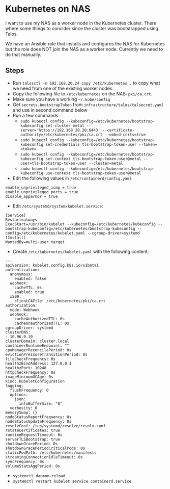 # Kubernetes on NAS

I want to use my NAS as a worker node in the Kubernetes cluster. There where some things to concider since the cluster was bootstrapped using Talos.

We have an Ansible role that installs and configures the NAS for Kubernetes but the role does NOT join the NAS as a worker node. Currently we need to do that manually.

## Steps
- Run `talosctl -n 192.168.20.24 copy /etc/kubernetes .`  to copy what we need from one of the existing worker nodes.
- Copy the following file to `/etc/kubernetes` on the NAS: `pki/ca.crt`.
- Make sure you have a working `~/.kube/config`
- Get `secrets.bootstrapToken` from `infrastructure/talos/talsecret.yaml` and use in second command below
- Run a few commands:
  - `sudo kubectl config --kubeconfig=/etc/kubernetes/bootstrap-kubeconfig set-cluster metal --server='https://192.168.20.20:6443' --certificate-authority=/etc/kubernetes/pki/ca.crt --embed-certs=true`
  - `sudo kubectl config --kubeconfig=/etc/kubernetes/bootstrap-kubeconfig set-credentials tls-bootstrap-token-user --token=<token>`
  - `sudo kubectl config --kubeconfig=/etc/kubernetes/bootstrap-kubeconfig set-context tls-bootstrap-token-user@metal --user=tls-bootstrap-token-user --cluster=metal`
  - `sudo kubectl config --kubeconfig=/etc/kubernetes/bootstrap-kubeconfig use-context tls-bootstrap-token-user@metal`
- Edit the following values in `/etc/containerd/config.yaml`

```
enable_unprivileged_icmp = true
enable_unprivileged_ports = true
disable_apparmor = true
```

- Edit `/etc/systemd/system/kubelet.service`:

```
[Service]
Restart=always
ExecStart=/usr/bin/kubelet --kubeconfig=/etc/kubernetes/kubeconfig --bootstrap-kubeconfig=/etc/kubernetes/bootstrap-kubeconfig --config=/etc/kubernetes/kubelet.yaml --cgroup-driver=systemd
[Install]
WantedBy=multi-user.target
```

- Create `/etc/kubernetes/kubelet.yaml` with the following content:

```
---
apiVersion: kubelet.config.k8s.io/v1beta1
authentication:
  anonymous:
    enabled: false
  webhook:
    cacheTTL: 0s
    enabled: true
  x509:
    clientCAFile: /etc/kubernetes/pki/ca.crt
authorization:
  mode: Webhook
  webhook:
    cacheAuthorizedTTL: 0s
    cacheUnauthorizedTTL: 0s
cgroupDriver: systemd
clusterDNS:
- 10.96.0.10
clusterDomain: cluster.local
containerRuntimeEndpoint: ""
cpuManagerReconcilePeriod: 0s
evictionPressureTransitionPeriod: 0s
fileCheckFrequency: 0s
healthzBindAddress: 127.0.0.1
healthzPort: 10248
httpCheckFrequency: 0s
imageMinimumGCAge: 0s
kind: KubeletConfiguration
logging:
  flushFrequency: 0
  options:
    json:
      infoBufferSize: "0"
  verbosity: 0
memorySwap: {}
nodeStatusReportFrequency: 0s
nodeStatusUpdateFrequency: 0s
resolvConf: /run/systemd/resolve/resolv.conf
rotateCertificates: true
runtimeRequestTimeout: 0s
serverTLSBootstrap: true
shutdownGracePeriod: 0s
shutdownGracePeriodCriticalPods: 0s
staticPodPath: /etc/kubernetes/manifests
streamingConnectionIdleTimeout: 0s
syncFrequency: 0s
volumeStatsAggPeriod: 0s
```

- `systemctl daemon-reload`
- `systemctl restart kubelet.service containerd.service`
